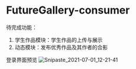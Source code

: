 # FutureGallery-consumer
待完成功能：
1. 学生作品模块：学生作品的上传与展示
2. 动态模块：发布优秀作品及其作者的合影

登录界面预览
![Snipaste_2021-07-01_12-21-41](https://user-images.githubusercontent.com/76039570/124064304-0c6eb280-da67-11eb-808f-9976937dc1a7.png)
